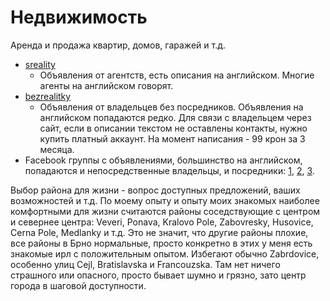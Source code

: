 # Недвижимость
Аренда и продажа квартир, домов, гаражей и т.д. 

* [sreality](https://www.sreality.cz)
  * Объявления от агентств, есть описания на английском. Многие агенты на английском говорят. 
* [bezrealitky](https://www.bezrealitky.cz)
  * Объявления от владельцев без посредников. Объявления на английском попадаются редко. Для связи с владельцем через сайт, если в описании текстом не оставлены контакты, нужно купить платный аккаунт. На момент написания - 99 крон за 3 месяца. 
* Facebook группы с объявлениями, большинство на английском, попадаются и непосредственные владельцы, и посредники: [1](https://www.facebook.com/groups/flattorentinrno), [2](https://www.facebook.com/groups/271595216265053), [3](https://www.facebook.com/groups/MultilingualFlatsInBrno). 

Выбор района для жизни - вопрос доступных предложений, ваших возможностей и т.д. По моему опыту и опыту моих знакомых наиболее комфортными для жизни считаются районы соседствующие с центром и севернее центра: Veveri, Ponava, Kralovo Pole, Zabovresky, Husovice, Cerna Pole, Medlanky и т.д. Это не значит, что другие районы плохие, все районы в Брно нормальные, просто конкретно в этих у меня есть знакомые ирл с положительным опытом. Избегают обычно Zabrdovice, особенно улиц Cejl, Bratislavska и Francouzska. Там нет ничего страшного или опасного, просто бывает шумно и грязно, зато центр города в шаговой доступности. 

